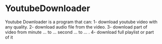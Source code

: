 # YoutubeDownloader
 Youtube Downloader is a program that can:
 1- download youtube video with any quality.
 2- download audio file from the video. 
 3- download part of video from minute ... to ... second ... to ... . 
 4- download full playlist or part of it 
